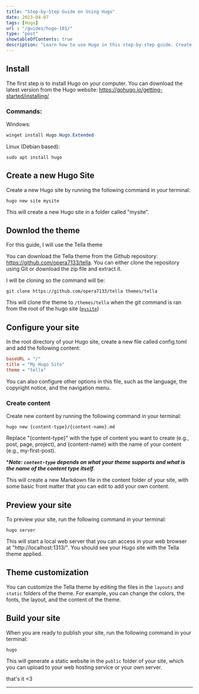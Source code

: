 ```yaml
---
title: "Step-by-Step Guide on Using Hugo"
date: 2023-04-07
tags: [Hugo]
url : "/guides/hugo-101/"
type: "post"
showtableOfContents: true
description: "Learn how to use Hugo in this step-by-step guide. Create a beautiful website easily with Hugo and any Hugo theme."
---
```


## Install
The first step is to install Hugo on your computer. You can download the latest version from the Hugo website: https://gohugo.io/getting-started/installing/

### Commands: 
Windows: 
```powershell
winget install Hugo.Hugo.Extended
```

Linux (Debian based): 
```
sudo apt install hugo
```

## Create a new Hugo Site
Create a new Hugo site by running the following command in your terminal:

```
hugo new site mysite
```

This will create a new Hugo site in a folder called "mysite".

## Downlod the theme
For this guide, I will use the Tella theme 

You can download the Tella theme from the Github repository: https://github.com/opera7133/tella. You can either clone the repository using Git or download the zip file and extract it.

I will be cloning so the command will be: 
```
git clone https://github.com/opera7133/tella themes/tella
```

This will clone the theme to ```/themes/tella``` when the git command is ran from the root of the hugo site ([```mysite```](/guides/hugo-101/#create-a-new-hugo-site))

## Configure your site
In the root directory of your Hugo site, create a new file called config.toml and add the following content:

```makefile
baseURL = "/"
title = "My Hugo Site"
theme = "tella"
```
You can also configure other options in this file, such as the language, the copyright notice, and the navigation menu.

### Create content
Create new content by running the following command in your terminal:
```
hugo new {content-type}/{content-name}.md
```

Replace "{content-type}" with the type of content you want to create (e.g., post, page, project), and {content-name} with the name of your content (e.g., my-first-post).

****Note: ```content-type``` depends on what your theme supports and what is the name of the content type itself.***

This will create a new Markdown file in the content folder of your site, with some basic front matter that you can edit to add your own content.

## Preview your site
To preview your site, run the following command in your terminal:
```
hugo server
```

This will start a local web server that you can access in your web browser at "http://localhost:1313/". You should see your Hugo site with the Tella theme applied.

## Theme customization 
You can customize the Tella theme by editing the files in the ```layouts``` and ```static``` folders of the theme. For example, you can change the colors, the fonts, the layout, and the content of the theme.

## Build your site
When you are ready to publish your site, run the following command in your terminal:
```
hugo
```
This will generate a static website in the ```public``` folder of your site, which you can upload to your web hosting service or your own server.

that's it <3

----

  